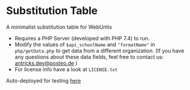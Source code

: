 # Substitution Table

A minimalist substitution table for WebUntis

 * Requires a PHP Server (developed with PHP 7.4) to run.
 * Modify the values of `$api_schoolName` and `"formatName"` in `php/getData.php` to get data from a different organization. (If you have any questions about these data fields, feel free to contact us: [antricks.dev@posteo.de](mailto:antricks.dev@posteo.de) )
 * For license info have a look at `LICENSE.txt`

Auto-deployed for testing [here](https://demo.antricks.dev/substitution-table)
